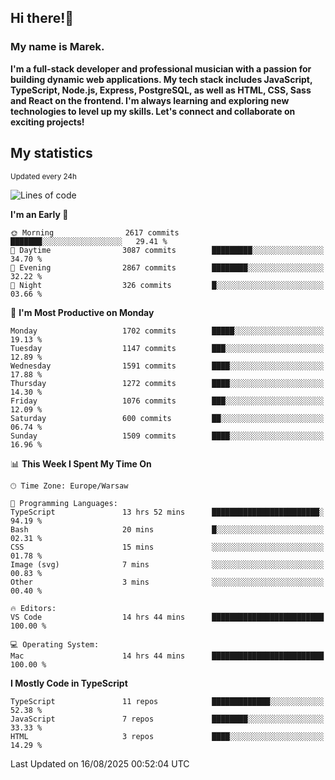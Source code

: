 ## Hi there!👋 ##
### My name is Marek. ###

**I'm a full-stack developer and professional musician with a passion for building dynamic web applications. My tech stack includes JavaScript, TypeScript, Node.js, Express, PostgreSQL, as well as HTML, CSS, Sass and React on the frontend. I'm always learning and exploring new technologies to level up my skills. Let's connect and collaborate on exciting projects!**

## My statistics ##
<sub>Updated every 24h</sub>
<!--START_SECTION:waka-->
![Lines of code](https://img.shields.io/badge/From%20Hello%20World%20I%27ve%20Written-1.2%20million%20lines%20of%20code-blue)

**I'm an Early 🐤** 

```text
🌞 Morning                2617 commits        ███████░░░░░░░░░░░░░░░░░░   29.41 % 
🌆 Daytime                3087 commits        █████████░░░░░░░░░░░░░░░░   34.70 % 
🌃 Evening                2867 commits        ████████░░░░░░░░░░░░░░░░░   32.22 % 
🌙 Night                  326 commits         █░░░░░░░░░░░░░░░░░░░░░░░░   03.66 % 
```
📅 **I'm Most Productive on Monday** 

```text
Monday                   1702 commits        █████░░░░░░░░░░░░░░░░░░░░   19.13 % 
Tuesday                  1147 commits        ███░░░░░░░░░░░░░░░░░░░░░░   12.89 % 
Wednesday                1591 commits        ████░░░░░░░░░░░░░░░░░░░░░   17.88 % 
Thursday                 1272 commits        ████░░░░░░░░░░░░░░░░░░░░░   14.30 % 
Friday                   1076 commits        ███░░░░░░░░░░░░░░░░░░░░░░   12.09 % 
Saturday                 600 commits         ██░░░░░░░░░░░░░░░░░░░░░░░   06.74 % 
Sunday                   1509 commits        ████░░░░░░░░░░░░░░░░░░░░░   16.96 % 
```


📊 **This Week I Spent My Time On** 

```text
🕑︎ Time Zone: Europe/Warsaw

💬 Programming Languages: 
TypeScript               13 hrs 52 mins      ████████████████████████░   94.19 % 
Bash                     20 mins             █░░░░░░░░░░░░░░░░░░░░░░░░   02.31 % 
CSS                      15 mins             ░░░░░░░░░░░░░░░░░░░░░░░░░   01.78 % 
Image (svg)              7 mins              ░░░░░░░░░░░░░░░░░░░░░░░░░   00.83 % 
Other                    3 mins              ░░░░░░░░░░░░░░░░░░░░░░░░░   00.40 % 

🔥 Editors: 
VS Code                  14 hrs 44 mins      █████████████████████████   100.00 % 

💻 Operating System: 
Mac                      14 hrs 44 mins      █████████████████████████   100.00 % 
```

**I Mostly Code in TypeScript** 

```text
TypeScript               11 repos            █████████████░░░░░░░░░░░░   52.38 % 
JavaScript               7 repos             ████████░░░░░░░░░░░░░░░░░   33.33 % 
HTML                     3 repos             ████░░░░░░░░░░░░░░░░░░░░░   14.29 % 
```




 Last Updated on 16/08/2025 00:52:04 UTC
<!--END_SECTION:waka-->

<!--
**MarekSax/MarekSax** is a ✨ _special_ ✨ repository because its `README.md` (this file) appears on your GitHub profile.

Here are some ideas to get you started:

- 🔭 I’m currently working on ...
- 🌱 I’m currently learning ...
- 👯 I’m looking to collaborate on ...
- 🤔 I’m looking for help with ...
- 💬 Ask me about ...
- 📫 How to reach me: ...
- 😄 Pronouns: ...
- ⚡ Fun fact: ...
-->
